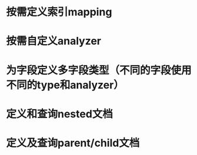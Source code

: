 # 按需定义索引mapping

# 按需自定义analyzer

# 为字段定义多字段类型（不同的字段使用不同的type和analyzer）

# 定义和查询nested文档

# 定义及查询parent/child文档